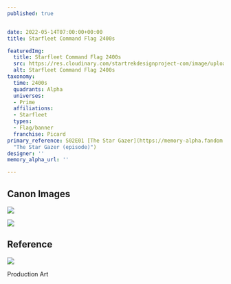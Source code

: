 ```yaml
---
published: true


date: 2022-05-14T07:00:00+00:00
title: Starfleet Command Flag 2400s

featuredImg:
  title: Starfleet Command Flag 2400s
  src: https://res.cloudinary.com/startrekdesignproject-com/image/upload/v1652511551/Starfleet-Command-Flag-2400s.png
  alt: Starfleet Command Flag 2400s
taxonomy:
  time: 2400s
  quadrants: Alpha
  universes:
  - Prime
  affiliations:
  - Starfleet
  types:
  - Flag/banner
  franchise: Picard
primary_reference: S02E01 [The Star Gazer](https://memory-alpha.fandom.com/wiki/The_Star_Gazer_(episode)
  "The Star Gazer (episode)")
designer: ''
memory_alpha_url: ''

---
```

## Canon Images

![](https://res.cloudinary.com/startrekdesignproject-com/image/upload/v1652233754/Starfleet-Academy-Flag-2400s_PIC2x1.jpg)

![](https://res.cloudinary.com/startrekdesignproject-com/image/upload/v1652511551/StarfleetComm-UFP-Tellar-Klingon-Flags_PCD-2x1.jpg)

## Reference

![](https://res.cloudinary.com/startrekdesignproject-com/image/upload/v1652917748/Starfleet-Command-Flag_Ref_sdaqts.jpg)

Production Art